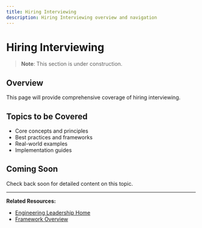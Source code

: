 ```yaml
---
title: Hiring Interviewing
description: Hiring Interviewing overview and navigation
---
```


# Hiring Interviewing

> **Note**: This section is under construction.

## Overview

This page will provide comprehensive coverage of hiring interviewing.

## Topics to be Covered

- Core concepts and principles
- Best practices and frameworks
- Real-world examples
- Implementation guides

## Coming Soon

Check back soon for detailed content on this topic.

---

**Related Resources:**
- [Engineering Leadership Home](../../../../../interview-prep/engineering-leadership/index.md)
- [Framework Overview](../../../../../interview-prep/engineering-leadership/framework-index.md)
